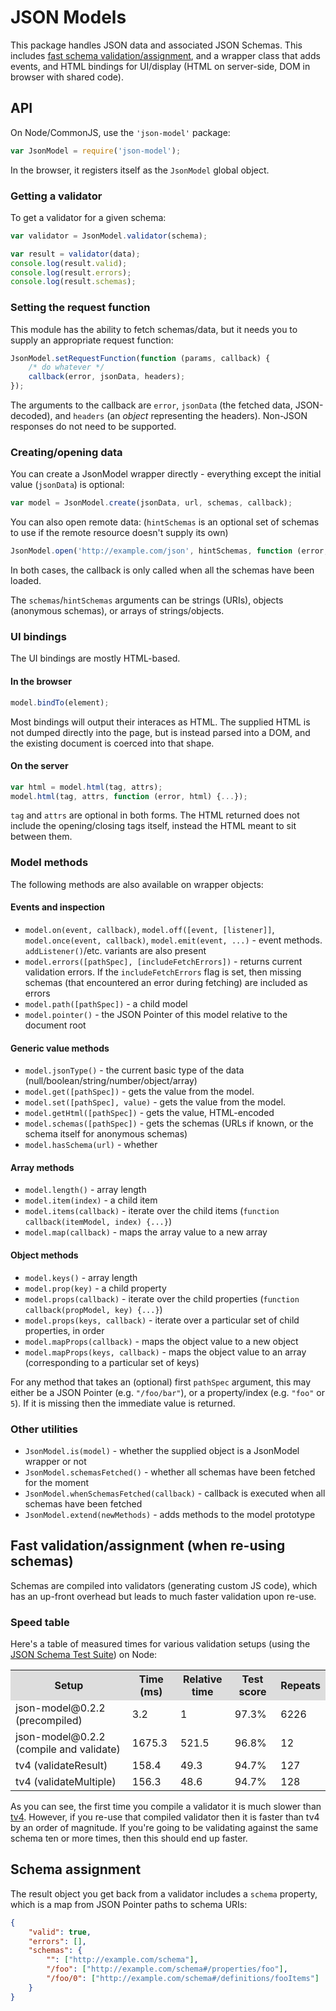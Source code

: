 # JSON Models

This package handles JSON data and associated JSON Schemas.  This includes [fast schema validation/assignment](#speed-table), and a wrapper class that adds events, and HTML bindings for UI/display (HTML on server-side, DOM in browser with shared code).

## API

On Node/CommonJS, use the `'json-model'` package:

```javascript
var JsonModel = require('json-model');
```

In the browser, it registers itself as the `JsonModel` global object.

### Getting a validator

To get a validator for a given schema:

```javascript
var validator = JsonModel.validator(schema);

var result = validator(data);
console.log(result.valid);
console.log(result.errors);
console.log(result.schemas);
```

### Setting the request function

This module has the ability to fetch schemas/data, but it needs you to supply an appropriate request function:

```javascript
JsonModel.setRequestFunction(function (params, callback) {
	/* do whatever */
	callback(error, jsonData, headers);
});
```

The arguments to the callback are `error`, `jsonData` (the fetched data, JSON-decoded), and `headers` (an *object* representing the headers).  Non-JSON responses do not need to be supported.

### Creating/opening data

You can create a JsonModel wrapper directly - everything except the initial value (`jsonData`) is optional:

```javascript
var model = JsonModel.create(jsonData, url, schemas, callback);
```

You can also open remote data: (`hintSchemas` is an optional set of schemas to use if the remote resource doesn't supply its own)

```javascript
JsonModel.open('http://example.com/json', hintSchemas, function (error, model) {...});
```

In both cases, the callback is only called when all the schemas have been loaded.

The `schemas`/`hintSchemas` arguments can be strings (URIs), objects (anonymous schemas), or arrays of strings/objects.

### UI bindings

The UI bindings are mostly HTML-based.

#### In the browser

```javascript
model.bindTo(element);
```

Most bindings will output their interaces as HTML.  The supplied HTML is not dumped directly into the page, but is instead parsed into a DOM, and the existing document is coerced into that shape.

#### On the server

```javascript
var html = model.html(tag, attrs);
model.html(tag, attrs, function (error, html) {...});
```

`tag` and `attrs` are optional in both forms.  The HTML returned does not include the opening/closing tags itself, instead the HTML meant to sit between them.

### Model methods

The following methods are also available on wrapper objects:

#### Events and inspection

* `model.on(event, callback)`, `model.off([event, [listener]]`, `model.once(event, callback)`, `model.emit(event, ...)` - event methods. `addListener()`/etc. variants are also present
* `model.errors([pathSpec], [includeFetchErrors])` - returns current validation errors.  If the `includeFetchErrors` flag is set, then missing schemas (that encountered an error during fetching) are included as errors
* `model.path([pathSpec])` - a child model
* `model.pointer()` - the JSON Pointer of this model relative to the document root

#### Generic value methods
* `model.jsonType()` - the current basic type of the data (null/boolean/string/number/object/array)
* `model.get([pathSpec])` - gets the value from the model.
* `model.set([pathSpec], value)` - gets the value from the model.
* `model.getHtml([pathSpec])` - gets the value, HTML-encoded
* `model.schemas([pathSpec])` - gets the schemas (URLs if known, or the schema itself for anonymous schemas)
* `model.hasSchema(url)` - whether

#### Array methods
* `model.length()` - array length
* `model.item(index)` - a child item
* `model.items(callback)` - iterate over the child items (`function callback(itemModel, index) {...}`)
* `model.map(callback)` - maps the array value to a new array

#### Object methods
* `model.keys()` - array length
* `model.prop(key)` - a child property
* `model.props(callback)` - iterate over the child properties (`function callback(propModel, key) {...}`)
* `model.props(keys, callback)` - iterate over a particular set of child properties, in order
* `model.mapProps(callback)` - maps the object value to a new object
* `model.mapProps(keys, callback)` - maps the object value to an array (corresponding to a particular set of keys)

For any method that takes an (optional) first `pathSpec` argument, this may either be a JSON Pointer (e.g. `"/foo/bar"`), or a property/index (e.g. `"foo"` or `5`).  If it is missing then the immediate value is returned.

### Other utilities

* `JsonModel.is(model)` - whether the supplied object is a JsonModel wrapper or not
* `JsonModel.schemasFetched()` - whether all schemas have been fetched for the moment
* `JsonModel.whenSchemasFetched(callback)` - callback is executed when all schemas have been fetched
* `JsonModel.extend(newMethods)` - adds methods to the model prototype

## Fast validation/assignment (when re-using schemas)

Schemas are compiled into validators (generating custom JS code), which has an up-front overhead but leads to much faster validation upon re-use.

### Speed table

Here's a table of measured times for various validation setups (using the [JSON Schema Test Suite](https://github.com/json-schema/JSON-Schema-Test-Suite)) on Node:

<!--SPEEDSTART-->
<table width="100%"><tr><th style="background-color: #DDD;">Setup</th><th style="background-color: #DDD;">Time (ms)</th><th style="background-color: #DDD;">Relative time</th><th style="background-color: #DDD;">Test score</th><th style="background-color: #DDD;">Repeats</th></tr><tr><tr><td>json-model@0.2.2 (precompiled)</td><td>3.2</td><td>1</td><td>97.3%</td><td>6226</td></tr></tr><tr><tr><td>json-model@0.2.2 (compile and validate)</td><td>1675.3</td><td>521.5</td><td>96.8%</td><td>12</td></tr></tr><tr><tr><td>tv4 (validateResult)</td><td>158.4</td><td>49.3</td><td>94.7%</td><td>127</td></tr></tr><tr><tr><td>tv4 (validateMultiple)</td><td>156.3</td><td>48.6</td><td>94.7%</td><td>128</td></tr></tr></table>
<!--SPEEDEND-->

As you can see, the first time you compile a validator it is much slower than [tv4](https://www.npmjs.org/package/tv4).  However, if you re-use that compiled validator then it is faster than tv4 by an order of magnitude.  If you're going to be validating against the same schema ten or more times, then this should end up faster.

## Schema assignment

The result object you get back from a validator includes a `schema` property, which is a map from JSON Pointer paths to schema URIs:

```json
{
	"valid": true,
	"errors": [],
	"schemas": {
		"": ["http://example.com/schema"],
		"/foo": ["http://example.com/schema#/properties/foo"],
		"/foo/0": ["http://example.com/schema#/definitions/fooItems"]
	}
}
```